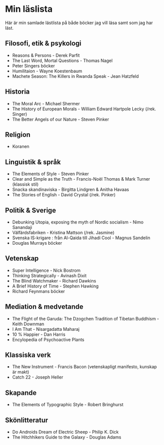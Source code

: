 # Min läslista
Här är min samlade lästlista på både böcker jag vill läsa samt som jag har läst.
## Filosofi, etik & psykologi
* Reasons & Persons - Derek Parfit
* The Last Word, Mortal Questions - Thomas Nagel
* Peter Singers böcker
* Humilitaion - Wayne Koestenbaum
* Machete Season: The Killers in Rwanda Speak - Jean Hatzfeld
## Historia
* The Moral Arc - Michael Shermer
* The History of European Morals - William Edward Hartpole Lecky (/rek. Singer)
* The Better Angels of our Nature - Steven Pinker
## Religion
* Koranen
## Linguistik & språk
* The Elements of Style - Steven Pinker
* Clear and Simple as the Truth - Francis-Noël Thomas & Mark Turner (klassisk stil)
* Snacka skandinaviska - Birgitta Lindgren & Anitha Havaas
* The Stories of English - David Crystal (/rek. Pinker)
## Politik & Sverige
* Debunking Utopia, exposing the myth of Nordic socialism - Nimo Sanandaji
* Välfärdsfabriken - Kristina Mattson (/rek. Jasmine)
* Svenska IS-krigare : från Al-Qaida till Jihadi Cool - Magnus Sandelin
* Douglas Murrays böcker
## Vetenskap
* Super Intelligence - Nick Bostrom
* Thinking Strategically - Avinash Dixit
* The Blind Watchmaker - Richard Dawkins
* A Brief History of Time - Stephen Hawking
* Richard Feynmans böcker
## Mediation & medvetande
* The Flight of the Garuda: The Dzogchen Tradition of Tibetan Buddhism - Keith Downman
* I Am That - Nisargadatta Maharaj
* 10 % Happier - Dan Harris
* Encylopedia of Psychoactive Plants
## Klassiska verk
* The New Instrument - Francis Bacon (vetenskapligt manifesto, kunskap är makt)
* Catch 22 - Joseph Heller
## Skapande
* The Elements of Typographic Style - Robert Bringhurst
## Skönlitteratur
* Do Androids Dream of Electric Sheep - Philip K. Dick
* The Hitchhikers Guide to the Galaxy - Douglas Adams
